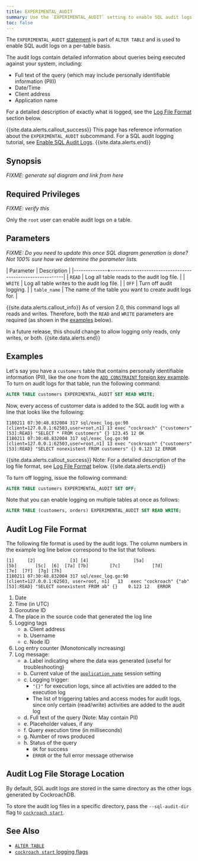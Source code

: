 ```yaml
---
title: EXPERIMENTAL_AUDIT
summary: Use the `EXPERIMENTAL_AUDIT` setting to enable SQL audit logs on a per-table basis.
toc: false
---
```


The `EXPERIMENTAL_AUDIT` [statement](sql-statements.html) is part of `ALTER TABLE` and is used to enable SQL audit logs on a per-table basis.

The audit logs contain detailed information about queries being executed against your system, including:

- Full text of the query (which may include personally identifiable information (PII))
- Date/Time
- Client address
- Application name

For a detailed description of exactly what is logged, see the [Log File Format](#log-file-format) section below.

{{site.data.alerts.callout_success}}
This page has reference information about the `EXPERIMENTAL_AUDIT` subcommand.  For a SQL audit logging tutorial, see [Enable SQL Audit Logs](enable-sql-audit-logs.html).
{{site.data.alerts.end}}

<div id="toc"></div>

## Synopsis

*FIXME: generate sql diagram and link from here*

## Required Privileges

*FIXME: verify this*

Only the `root` user can enable audit logs on a table.

## Parameters

*FIXME: Do you need to update this once SQL diagram generation is done? Not 100% sure how we determine the parameter lists.*

| Parameter    | Description                                              |
|--------------+----------------------------------------------------------|
| `READ`       | Log all table reads to the audit log file.               |
| `WRITE`      | Log all table writes to the audit log file.              |
| `OFF`        | Turn off audit logging.                                  |
| `table_name` | The name of the table you want to create audit logs for. |

{{site.data.alerts.callout_info}}
As of version 2.0, this command logs all reads and writes.  Therefore, both the `READ` and  `WRITE` parameters are required (as shown in the [examples](#examples) below).

In a future release, this should change to allow logging only reads, only writes, or both.
{{site.data.alerts.end}}

## Examples

Let's say you have a  `customers` table that contains personally identifiable information (PII), like the one from the [`ADD CONSTRAINT` foreign key example](add-constraint.html#add-the-foreign-key-constraint-with-cascade).  To turn on audit logs for that table, run the following command:

~~~ sql
ALTER TABLE customers EXPERIMENTAL_AUDIT SET READ WRITE;
~~~

Now, every access of customer data is added to the SQL audit log with a line that looks like the following:

~~~
I180211 07:30:48.832004 317 sql/exec_log.go:90  [client=127.0.0.1:62503,user=root,n1] 13 exec "cockroach" {"customers"[53]:READ} "SELECT * FROM customers" {} 123.45 12 OK
I180211 07:30:48.832004 317 sql/exec_log.go:90  [client=127.0.0.1:62503,user=root,n1] 13 exec "cockroach" {"customers"[53]:READ} "SELECT nonexistent FROM customers" {} 0.123 12 ERROR
~~~

{{site.data.alerts.callout_success}}
Note: For a detailed description of the log file format, see [Log File Format](#log-file-format) below.
{{site.data.alerts.end}}

To turn off logging, issue the following command:

~~~ sql
ALTER TABLE customers EXPERIMENTAL_AUDIT SET OFF;
~~~

Note that you can enable logging on multiple tables at once as follows:

~~~ sql
ALTER TABLE (customers, orders) EXPERIMENTAL_AUDIT SET READ WRITE;
~~~

<a name="log-file-format"></a>

## Audit Log File Format

The following file format is used by the audit logs.  The column numbers in the example log line below correspond to the list that follows.

~~~
[1]     [2]             [3] [4]                 [5a]                     [5b]       [5c]  [6]  [7a] [7b]        [7c]            [7d]                         [7e]  [7f]  [7g] [7h]
I180211 07:30:48.832004 317 sql/exec_log.go:90  [client=127.0.0.1:62503, user=root, n1]   13   exec "cockroach" {"ab"[53]:READ} "SELECT nonexistent FROM ab" {}    0.123 12   ERROR
~~~

1. Date
2. Time (in UTC)
3. Goroutine ID
4. The place in the source code that generated the log line
5. Logging tags
   - a. Client address
   - b. Username
   - c. Node ID
6. Log entry counter (Monotonically increasing)
7. Log message:
   - a. Label indicating where the data was generated (useful for troubleshooting)
   - b. Current value of the [`application_name`](set-vars.html) session setting
   - c. Logging trigger:
       - `"{}"` for execution logs, since all activities are added to the execution log
       - The list of triggering tables and access modes for audit logs, since only certain (read/write) activities are added to the audit log
   - d. Full text of the query (Note: May contain PII)
   - e. Placeholder values, if any
   - f. Query execution time (in milliseconds)
   - g. Number of rows produced
   - h. Status of the query
       - `OK` for success
       - `ERROR` or the full error message otherwise

## Audit Log File Storage Location

By default, SQL audit logs are stored in the same directory as the other logs generated by CockroachDB.

To store the audit log files in a specific directory, pass the `--sql-audit-dir` flag to [`cockroach start`](start-a-node.html).

## See Also

- [`ALTER TABLE`](alter-table.html)
- [`cockroach start` logging flags](start-a-node.html)

